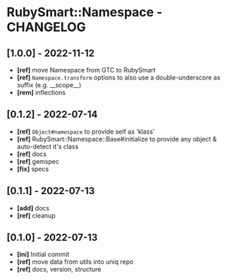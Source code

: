 # RubySmart::Namespace - CHANGELOG

## [1.0.0] - 2022-11-12
* **[ref]** move Namespace from GTC to RubySmart
* **[ref]** `Namespace.transform` options to also use a double-underscore as suffix (e.g. \_\_scope\_\_)
* **[rem]** inflections

## [0.1.2] - 2022-07-14
* **[ref]** ```Object#namespace``` to provide self as 'klass'
* **[ref]** RubySmart::Namespace::Base#initialize to provide any object & auto-detect it's class
* **[ref]** docs
* **[ref]** gemspec
* **[fix]** specs

## [0.1.1] - 2022-07-13
* **[add]** docs
* **[ref]** cleanup

## [0.1.0] - 2022-07-13
* **[ini]** Initial commit
* **[ref]** move data from utils into uniq repo
* **[ref]** docs, version, structure
